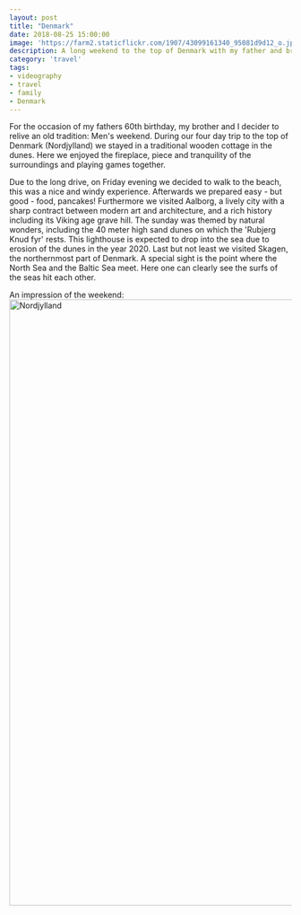 ```yaml
---
layout: post
title: "Denmark"
date: 2018-08-25 15:00:00
image: 'https://farm2.staticflickr.com/1907/43099161340_95081d9d12_o.jpg'
description: A long weekend to the top of Denmark with my father and brother
category: 'travel'
tags:
- videography
- travel
- family
- Denmark
---
```


For the occasion of my fathers 60th birthday, my brother and I decider to relive an old tradition: Men's weekend. During our four day trip to the top of Denmark (Nordjylland) we stayed in a traditional wooden cottage in the dunes. Here we enjoyed the fireplace, piece and tranquility of the surroundings and playing games together.

Due to the long drive, on Friday evening we decided to walk to the beach, this was a nice and windy experience. Afterwards we prepared easy - but good - food, pancakes! Furthermore we visited Aalborg, a lively city with a sharp contract between modern art and architecture, and a rich history including its Viking age grave hill. The sunday was themed by natural wonders, including the 40 meter high sand dunes on which the 'Rubjerg Knud fyr' rests. This lighthouse is expected to drop into the sea due to erosion of the dunes in the year 2020. Last but not least we visited Skagen, the northernmost part of Denmark. A special sight is the point where the North Sea and the Baltic Sea meet. Here one can clearly see the surfs of the seas hit each other. 

An impression of the weekend:
<a data-flickr-embed="true"  href="https://www.flickr.com/photos/162779846@N06/43099161340/in/album-72157672085696308/" title="Nordjylland"><img src="https://farm2.staticflickr.com/1907/43099161340_95081d9d12_o.jpg" width="1440" height="1080" alt="Nordjylland"></a><script async src="//embedr.flickr.com/assets/client-code.js" charset="utf-8"></script>
